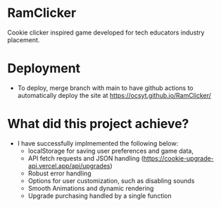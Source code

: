 # RamClicker
Cookie clicker inspired game developed for tech educators industry placement.

# Deployment
- To deploy, merge branch with main to have github actions to automatically deploy the site at https://ocsyt.github.io/RamClicker/

# What did this project achieve?
- I have successfully implmemented the following below:
  - localStorage for saving user preferences and game data, 
  - API fetch requests and JSON handling (https://cookie-upgrade-api.vercel.app/api/upgrades)
  - Robust error handling
  - Options for user customization, such as disabling sounds
  - Smooth Animations and dynamic rendering
  - Upgrade purchasing handled by a single function

